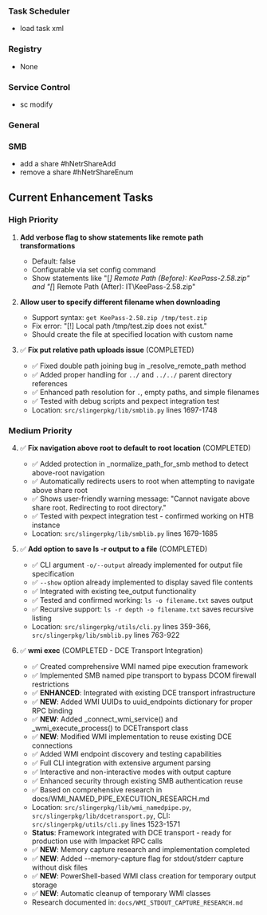### Task Scheduler
- load task xml

### Registry

- None

### Service Control
- sc modify

### General

### SMB
- add a share #hNetrShareAdd
- remove a share #hNetrShareEnum

## Current Enhancement Tasks

### High Priority
1. **Add verbose flag to show statements like remote path transformations**
   - Default: false
   - Configurable via set config command
   - Show statements like "[*] Remote Path (Before): KeePass-2.58.zip" and "[*] Remote Path (After): IT\KeePass-2.58.zip"

2. **Allow user to specify different filename when downloading**
   - Support syntax: `get KeePass-2.58.zip /tmp/test.zip`
   - Fix error: "[!] Local path /tmp/test.zip does not exist."
   - Should create the file at specified location with custom name

3. ✅ **Fix put relative path uploads issue** (COMPLETED)
   - ✅ Fixed double path joining bug in _resolve_remote_path method
   - ✅ Added proper handling for `../` and `../../` parent directory references
   - ✅ Enhanced path resolution for `.`, empty paths, and simple filenames
   - ✅ Tested with debug scripts and pexpect integration test
   - Location: `src/slingerpkg/lib/smblib.py` lines 1697-1748


### Medium Priority
4. ✅ **Fix navigation above root to default to root location** (COMPLETED)
   - ✅ Added protection in _normalize_path_for_smb method to detect above-root navigation
   - ✅ Automatically redirects users to root when attempting to navigate above share root
   - ✅ Shows user-friendly warning message: "Cannot navigate above share root. Redirecting to root directory."
   - ✅ Tested with pexpect integration test - confirmed working on HTB instance
   - Location: `src/slingerpkg/lib/smblib.py` lines 1679-1685

5. ✅ **Add option to save ls -r output to a file** (COMPLETED)
   - ✅ CLI argument `-o/--output` already implemented for output file specification
   - ✅ `--show` option already implemented to display saved file contents
   - ✅ Integrated with existing tee_output functionality
   - ✅ Tested and confirmed working: `ls -o filename.txt` saves output
   - ✅ Recursive support: `ls -r depth -o filename.txt` saves recursive listing
   - Location: `src/slingerpkg/utils/cli.py` lines 359-366, `src/slingerpkg/lib/smblib.py` lines 763-922

6. ✅ **wmi exec** (COMPLETED - DCE Transport Integration)
   - ✅ Created comprehensive WMI named pipe execution framework
   - ✅ Implemented SMB named pipe transport to bypass DCOM firewall restrictions
   - ✅ **ENHANCED**: Integrated with existing DCE transport infrastructure
   - ✅ **NEW**: Added WMI UUIDs to uuid_endpoints dictionary for proper RPC binding
   - ✅ **NEW**: Added _connect_wmi_service() and _wmi_execute_process() to DCETransport class
   - ✅ **NEW**: Modified WMI implementation to reuse existing DCE connections
   - ✅ Added WMI endpoint discovery and testing capabilities
   - ✅ Full CLI integration with extensive argument parsing
   - ✅ Interactive and non-interactive modes with output capture
   - ✅ Enhanced security through existing SMB authentication reuse
   - ✅ Based on comprehensive research in docs/WMI_NAMED_PIPE_EXECUTION_RESEARCH.md
   - Location: `src/slingerpkg/lib/wmi_namedpipe.py`, `src/slingerpkg/lib/dcetransport.py`, CLI: `src/slingerpkg/utils/cli.py` lines 1523-1571
   - **Status**: Framework integrated with DCE transport - ready for production use with Impacket RPC calls
   - ✅ **NEW**: Memory capture research and implementation completed
   - ✅ **NEW**: Added --memory-capture flag for stdout/stderr capture without disk files
   - ✅ **NEW**: PowerShell-based WMI class creation for temporary output storage
   - ✅ **NEW**: Automatic cleanup of temporary WMI classes
   - Research documented in: `docs/WMI_STDOUT_CAPTURE_RESEARCH.md`
